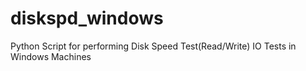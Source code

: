 # diskspd_windows
Python Script for performing Disk Speed Test(Read/Write) IO Tests in Windows Machines
